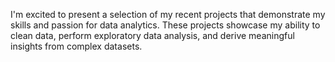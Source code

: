 I'm excited to present a selection of my recent projects that demonstrate my skills and passion for data analytics. 
These projects showcase my ability to clean data, perform exploratory data analysis, and derive meaningful insights from complex datasets.
